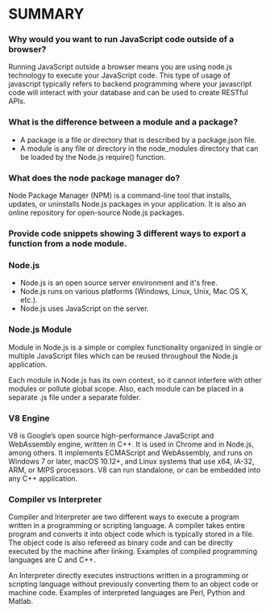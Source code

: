 # SUMMARY #
### Why would you want to run JavaScript code outside of a browser? ###
Running JavaScript outside a browser means you are using node.js technology to execute your JavaScript code. This type of usage of javascript typically refers to backend programming where your javascript code will interact with your database and can be used to create RESTful APIs.

### What is the difference between a module and a package? ###
- A package is a file or directory that is described by a package.json file.
- A module is any file or directory in the node_modules directory that can be loaded by the Node.js require() function.

### What does the node package manager do? ###
Node Package Manager (NPM) is a command-line tool that installs, updates, or uninstalls Node.js packages in your application. It is also an online repository for open-source Node.js packages. 

### Provide code snippets showing 3 different ways to export a function from a node module. ###

### Node.js ###
- Node.js is an open source server environment and it's free.
- Node.js runs on various platforms (Windows, Linux, Unix, Mac OS X, etc.).
- Node.js uses JavaScript on the server.

### Node.js Module ###
Module in Node.js is a simple or complex functionality organized in single or multiple JavaScript files which can be reused throughout the Node.js application.

Each module in Node.js has its own context, so it cannot interfere with other modules or pollute global scope. Also, each module can be placed in a separate .js file under a separate folder.

### V8 Engine ###
V8 is Google’s open source high-performance JavaScript and WebAssembly engine, written in C++. It is used in Chrome and in Node.js, among others. It implements ECMAScript and WebAssembly, and runs on Windows 7 or later, macOS 10.12+, and Linux systems that use x64, IA-32, ARM, or MIPS processors. V8 can run standalone, or can be embedded into any C++ application.

### Compiler vs Interpreter ###
Compiler and Interpreter are two different ways to execute a program written in a programming or scripting language. A compiler takes entire program and converts it into object code which is typically stored in a file. The object code is also refereed as binary code and can be directly executed by the machine after linking. Examples of compiled programming languages are C and C++.

An Interpreter directly executes instructions written in a programming or scripting language without previously converting them to an object code or machine code. Examples of interpreted languages are Perl, Python and Matlab.
